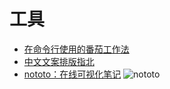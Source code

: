 工具
===

- [在命令行使用的番茄工作法](https://github.com/coolcode/tomato-clock)
- [中文文案排版指北](https://github.com/mzlogin/chinese-copywriting-guidelines)
- [nototo：在线可视化笔记](https://www.nototo.app/) ![nototo](./images/nototo.png)
